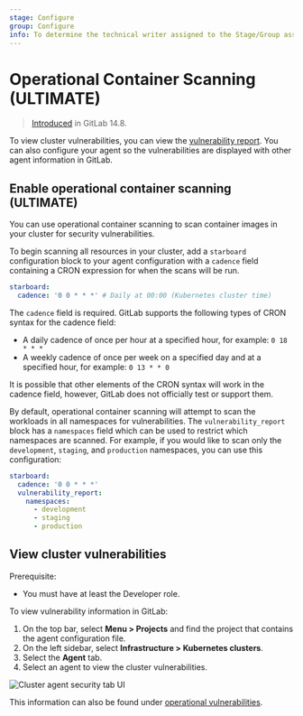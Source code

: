 ```yaml
---
stage: Configure
group: Configure
info: To determine the technical writer assigned to the Stage/Group associated with this page, see https://about.gitlab.com/handbook/engineering/ux/technical-writing/#assignments
---
```


# Operational Container Scanning **(ULTIMATE)**

> [Introduced](https://gitlab.com/groups/gitlab-org/-/epics/6346) in GitLab 14.8.

To view cluster vulnerabilities, you can view the [vulnerability report](../../application_security/vulnerabilities/index.md).
You can also configure your agent so the vulnerabilities are displayed with other agent information in GitLab.

## Enable operational container scanning **(ULTIMATE)**

You can use operational container scanning
to scan container images in your cluster for security vulnerabilities.

To begin scanning all resources in your cluster, add a `starboard`
configuration block to your agent configuration with a `cadence` field
containing a CRON expression for when the scans will be run.

```yaml
starboard:
  cadence: '0 0 * * *' # Daily at 00:00 (Kubernetes cluster time)
```

The `cadence` field is required. GitLab supports the following types of CRON syntax for the cadence field:

- A daily cadence of once per hour at a specified hour, for example: `0 18 * * *`
- A weekly cadence of once per week on a specified day and at a specified hour, for example: `0 13 * * 0`

It is possible that other elements of the CRON syntax will work in the cadence field, however, GitLab does not officially test or support them.

By default, operational container scanning will attempt to scan the workloads in all
namespaces for vulnerabilities. The `vulnerability_report` block has a `namespaces`
field which can be used to restrict which namespaces are scanned. For example,
if you would like to scan only the `development`, `staging`, and `production`
namespaces, you can use this configuration:

```yaml
starboard:
  cadence: '0 0 * * *'
  vulnerability_report:
    namespaces:
      - development
      - staging
      - production
```

## View cluster vulnerabilities

Prerequisite:

- You must have at least the Developer role.

To view vulnerability information in GitLab:

1. On the top bar, select **Menu > Projects** and find the project that contains the agent configuration file.
1. On the left sidebar, select **Infrastructure > Kubernetes clusters**.
1. Select the **Agent** tab.
1. Select an agent to view the cluster vulnerabilities.

![Cluster agent security tab UI](../img/cluster_agent_security_tab_v14_8.png)

This information can also be found under [operational vulnerabilities](../../../user/application_security/vulnerability_report/index.md#operational-vulnerabilities).
